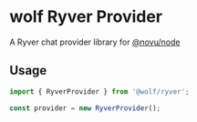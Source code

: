 # wolf Ryver Provider

A Ryver chat provider library for [@novu/node](https://github.com/wolfhq/wolf)

## Usage

````javascript
import { RyverProvider } from '@wolf/ryver';

const provider = new RyverProvider();
````
